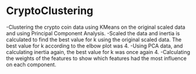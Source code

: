 # CryptoClustering
-Clustering the crypto coin data using KMeans on the original scaled data and using Principal Component Analysis.
-Scaled the data  and inertia is calculated to find the best value for k using the original scaled data. The best value for k according to the elbow plot was 4.
-Using PCA data, and calculating inertia again, the best value for k was once again 4.
-Calculating the weights of the features to show which features had the most influence on each component.




